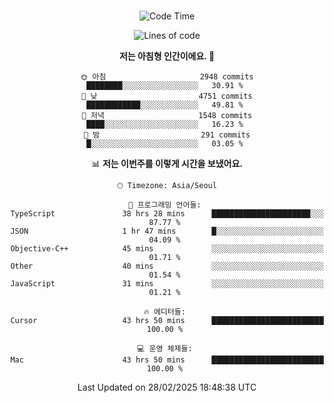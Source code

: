 <div align="center">

<br />

 <!--START_SECTION:waka-->
![Code Time](http://img.shields.io/badge/Code%20Time-4%2C287%20hrs%2011%20mins-blue)

![Lines of code](https://img.shields.io/badge/%EC%A0%80%EB%8A%94%20%EC%97%AC%ED%83%9C%EA%B9%8C%EC%A7%80%20-5.1%20million%20%EC%A4%84%EC%9D%98%20%EC%BD%94%EB%93%9C%EB%A5%BC%20%EC%9E%91%EC%84%B1%ED%96%88%EC%96%B4%EC%9A%94.-blue)

**저는 아침형 인간이에요. 🐤** 

```text
🌞 아침                     2948 commits        ████████░░░░░░░░░░░░░░░░░   30.91 % 
🌆 낮　                     4751 commits        ████████████░░░░░░░░░░░░░   49.81 % 
🌃 저녁                     1548 commits        ████░░░░░░░░░░░░░░░░░░░░░   16.23 % 
🌙 밤　                     291 commits         █░░░░░░░░░░░░░░░░░░░░░░░░   03.05 % 
```


📊 **저는 이번주를 이렇게 시간을 보냈어요.** 

```text
🕑︎ Timezone: Asia/Seoul

💬 프로그래밍 언어들: 
TypeScript               38 hrs 28 mins      ██████████████████████░░░   87.77 % 
JSON                     1 hr 47 mins        █░░░░░░░░░░░░░░░░░░░░░░░░   04.09 % 
Objective-C++            45 mins             ░░░░░░░░░░░░░░░░░░░░░░░░░   01.71 % 
Other                    40 mins             ░░░░░░░░░░░░░░░░░░░░░░░░░   01.54 % 
JavaScript               31 mins             ░░░░░░░░░░░░░░░░░░░░░░░░░   01.21 % 

🔥 에디터들: 
Cursor                   43 hrs 50 mins      █████████████████████████   100.00 % 

💻 운영 체제들: 
Mac                      43 hrs 50 mins      █████████████████████████   100.00 % 
```


 Last Updated on 28/02/2025 18:48:38 UTC
<!--END_SECTION:waka-->

</div>
